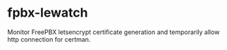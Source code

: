 # fpbx-lewatch
Monitor FreePBX letsencrypt certificate generation and temporarily allow http connection for certman.
